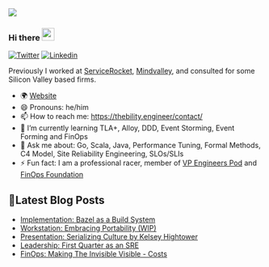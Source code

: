<img src="https://thebility.engineer/images/about-me.jpg">

### Hi there <img src="https://media.giphy.com/media/hvRJCLFzcasrR4ia7z/giphy.gif" width="25px">

[![Twitter](https://img.shields.io/twitter/follow/rvine_naidu?style=social)](https://twitter.com/rvine_naidu)
[![Linkedin](https://img.shields.io/badge/-Arvind%20Naidu-blue?style=flat-square&logo=Linkedin&logoColor=white&link=https://www.linkedin.com/in/naiduarvind/)](https://www.linkedin.com/in/naiduarvind/)

Previously I worked at [ServiceRocket](https://servicerocket.com), [Mindvalley](https://mindvalley.com), and consulted for some Silicon Valley based firms.

- 🌍 [Website](https://thebility.engineer)
- 😄 Pronouns: he/him
- 📫 How to reach me: https://thebility.engineer/contact/
- 🌱 I’m currently learning TLA+, Alloy, DDD, Event Storming, Event Forming and FinOps
- 💬 Ask me about: Go, Scala, Java, Performance Tuning, Formal Methods, C4 Model, Site Reliability Engineering, SLOs/SLIs
- ⚡ Fun fact: I am a professional racer, member of [VP Engineers Pod](https://www.downleft.com/vpeng-leaders/) and [FinOps Foundation](https://www.finops.org/)

## 📝Latest Blog Posts

<!-- BLOG:START -->
- [Implementation: Bazel as a Build System](https://thebility.engineer/posts/implementation-bazel-as-build-system/)
- [Workstation: Embracing Portability (WIP)](https://thebility.engineer/posts/workstation-embracing-portability-wip/)
- [Presentation: Serializing Culture by Kelsey Hightower](https://thebility.engineer/posts/presentation-serializing-culture-into-continuous-delivery-by-kelsey-hightower/)
- [Leadership: First Quarter as an SRE](https://thebility.engineer/posts/first-quarter-as-an-sre/)
- [FinOps: Making The Invisible Visible - Costs](https://thebility.engineer/posts/making-the-invisible-visible-costs/)
<!-- BLOG:END -->
